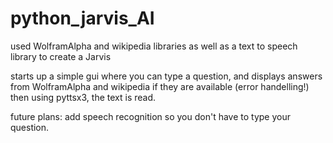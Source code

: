 # python_jarvis_AI
used WolframAlpha and wikipedia libraries as well as a text to speech library to create a Jarvis

starts up a simple gui where you can type a question, and displays answers from WolframAlpha and wikipedia if they are available (error handelling!) then using pyttsx3, the text is read.

future plans: add speech recognition so you don't have to type your question.
